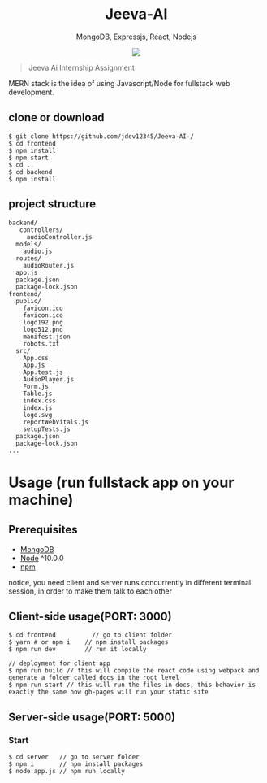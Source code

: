 
<h1 align="center">Jeeva-AI</h1>
<p align="center">
MongoDB, Expressjs, React, Nodejs
</p>

<p align="center">
   <a href="https://github.com/amazingandyyy/mern/blob/master/LICENSE">
      <img src="https://img.shields.io/badge/License-MIT-green.svg" />
   </a>
</p>

> Jeeva Ai Internship Assignment

MERN stack is the idea of using Javascript/Node for fullstack web development.

## clone or download
```terminal
$ git clone https://github.com/jdev12345/Jeeva-AI-/
$ cd frontend
$ npm install
$ npm start
$ cd ..
$ cd backend
$ npm install
```

## project structure
```terminal
backend/
   controllers/
     audioController.js
  models/
    audio.js
  routes/
    audioRouter.js
  app.js
  package.json
  package-lock.json   
frontend/
  public/
    favicon.ico
    favicon.ico
    logo192.png
    logo512.png
    manifest.json
    robots.txt
  src/
    App.css
    App.js
    App.test.js
    AudioPlayer.js
    Form.js
    Table.js
    index.css
    index.js
    logo.svg
    reportWebVitals.js
    setupTests.js
  package.json
  package-lock.json
...
```

# Usage (run fullstack app on your machine)

## Prerequisites
- [MongoDB](https://gist.github.com/nrollr/9f523ae17ecdbb50311980503409aeb3)
- [Node](https://nodejs.org/en/download/) ^10.0.0
- [npm](https://nodejs.org/en/download/package-manager/)

notice, you need client and server runs concurrently in different terminal session, in order to make them talk to each other

## Client-side usage(PORT: 3000)
```terminal
$ cd frontend          // go to client folder
$ yarn # or npm i    // npm install packages
$ npm run dev        // run it locally

// deployment for client app
$ npm run build // this will compile the react code using webpack and generate a folder called docs in the root level
$ npm run start // this will run the files in docs, this behavior is exactly the same how gh-pages will run your static site
```

## Server-side usage(PORT: 5000)

### Start

```terminal
$ cd server   // go to server folder
$ npm i       // npm install packages
$ node app.js // npm run locally
```
